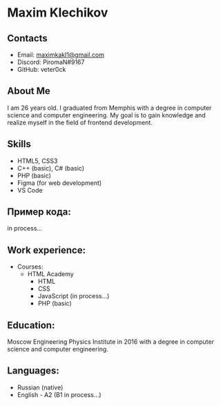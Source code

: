 # Maxim Klechikov
## Contacts
* Email: maximkakl1@gmail.com
* Discord: PiromaN#9167
* GitHub: veter0ck
## About Me
I am 26 years old. I graduated from Memphis with a degree in computer science and computer engineering. My goal is to gain knowledge and realize myself in the field of frontend development.
## Skills
* HTML5, CSS3
* C++ (basic), C# (basic)
* PHP (basic)
* Figma (for web development)
* VS Code
## Пример кода:
in process...
## Work experience:
* Сourses:
    * HTML Academy
        * HTML
        * CSS
        * JavaScript (in process…)
        * PHP (basic)
## Education:
Moscow Engineering Physics Institute in 2016 with a degree in computer science and computer engineering.
## Languages:
* Russian (native)
* English - A2 (B1 in process…)
